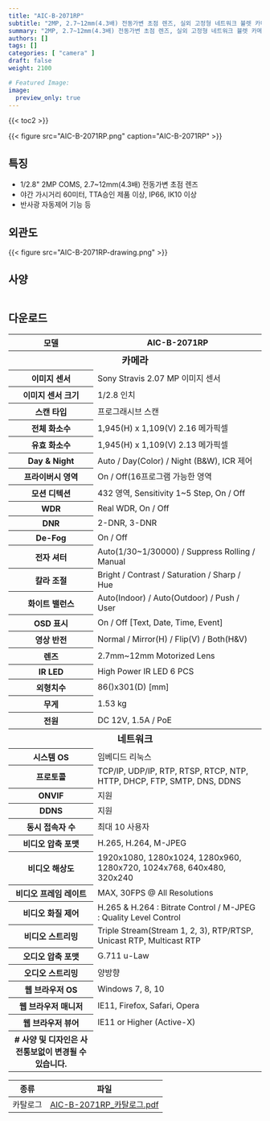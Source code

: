 ```yaml
---
title: "AIC-B-2071RP"
subtitle: "2MP, 2.7~12mm(4.3배) 전동가변 초점 렌즈, 실외 고정형 네트워크 뷸렛 카메라"
summary: "2MP, 2.7~12mm(4.3배) 전동가변 초점 렌즈, 실외 고정형 네트워크 뷸렛 카메라"
authors: []
tags: []
categories: [ "camera" ]
draft: false
weight: 2100

# Featured Image:
image:
  preview_only: true
---
```


{{< toc2 >}}

<div class="container">
<div class="row justify-content-center align-items-center">
<div class="col-sm-6">

{{< figure src="AIC-B-2071RP.png" caption="AIC-B-2071RP" >}}

</div>
</div>
</div>

<div class="container">
<div class="row justify-content-center">
<div class="col-sm-6 pl-0">

## 특징

- 1/2.8" 2MP COMS, 2.7~12mm(4.3배) 전동가변 초점 렌즈
- 야간 가시거리 60미터, TTA승인 제품 이상, IP66, IK10 이상
- 반사광 자동제어 기능 등

</div>
<div class="col-sm-6 pl-0">

## 외관도

{{< figure src="AIC-B-2071RP-drawing.png" >}}

</div>
</div>
</div>

## 사양

<div style="overflow-x: auto">
<table class="spec">
<thead>
<tr>
<th>모델</th>
<th>AIC-B-2071RP</th>
</tr>
</thead>
<tbody>
<tr><th colspan="2" style="font-size: larger; font-weight: bolder">카메라</th></tr>
<tr><th>이미지 센서</th><td>Sony Stravis 2.07 MP 이미지 센서</td></tr>
<tr><th>이미지 센서 크기</th><td>1/2.8 인치</td></tr>
<tr><th>스캔 타입</th><td>프로그래시브 스캔</td></tr>
<tr><th>전체 화소수</th><td>1,945(H) x 1,109(V) 2.16 메가픽셀</td></tr>
<tr><th>유효 화소수</th><td>1,945(H) x 1,109(V) 2.13 메가픽셀</td></tr>
<tr><th>Day & Night</th><td>Auto / Day(Color) / Night (B&W), ICR 제어</td></tr>
<tr><th>프라이버시 영역</th><td>On / Off(16프로그램 가능한 영역</td></tr>
<tr><th>모션 디텍션</th><td>432 영역, Sensitivity 1~5 Step, On / Off</td></tr>
<tr><th>WDR</th><td>Real WDR, On / Off</td></tr>
<tr><th>DNR</th><td>2-DNR, 3-DNR</td></tr>
<tr><th>De-Fog</th><td>On / Off</td></tr>
<tr><th>전자 셔터</th><td>Auto(1/30~1/30000) / Suppress Rolling / Manual</td></tr>
<tr><th>칼라 조절</th><td>Bright / Contrast / Saturation / Sharp / Hue</td></tr>
<tr><th>화이트 밸런스</th><td>Auto(Indoor) / Auto(Outdoor) / Push / User</td></tr>
<tr><th>OSD 표시</th><td>On / Off [Text, Date, Time, Event]</td></tr>
<tr><th>영상 반전</th><td>Normal / Mirror(H) / Flip(V) / Both(H&V)</td></tr>
<tr><th>렌즈</th><td>2.7mm~12mm Motorized Lens</td></tr>
<tr><th>IR LED</th><td>High Power IR LED 6 PCS</td></tr>
<tr><th>외형치수</th><td>86()x301(D) [mm]</td></tr>
<tr><th>무게</th><td>1.53 kg</td></tr>
<tr><th>전원</th><td>DC 12V, 1.5A / PoE</td></tr>
<tr><th colspan="2" style="font-size: larger; font-weight: bolder">네트워크</th></tr>
<tr><th>시스템 OS</th><td>임베디드 리눅스</td></tr>
<tr><th>프로토콜</th><td>TCP/IP, UDP/IP, RTP, RTSP, RTCP, NTP, HTTP, DHCP, FTP, SMTP, DNS, DDNS</td></tr>
<tr><th>ONVIF</th><td>지원</td></tr>
<tr><th>DDNS</th><td>지원</td></tr>
<tr><th>동시 접속자 수</th><td>최대 10 사용자</td></tr>
<tr><th>비디오 압축 포맷</th><td>H.265, H.264, M-JPEG</td></tr>
<tr><th>비디오 해상도</th><td>1920x1080, 1280x1024, 1280x960, 1280x720, 1024x768, 640x480, 320x240</td></tr>
<tr><th>비디오 프레임 레이트</th><td>MAX, 30FPS @ All Resolutions</td></tr>
<tr><th>비디오 화질 제어</th><td>H.265 & H.264 : Bitrate Control / M-JPEG : Quality Level Control</td></tr>
<tr><th>비디오 스트리밍</th><td>Triple Stream(Stream 1, 2, 3), RTP/RTSP, Unicast RTP, Multicast RTP</td></tr>
<tr><th>오디오 압축 포맷</th><td>G.711 u-Law</td></tr>
<tr><th>오디오 스트리밍</th><td>양방향</td></tr>
<tr><th>웹 브라우저 OS</th><td>Windows 7, 8, 10</td></tr>
<tr><th>웹 브라우저 매니저</th><td>IE11, Firefox, Safari, Opera</td></tr>
<tr><th>웹 브라우저 뷰어</th><td>IE11 or Higher (Active-X)
</td></tr>
<tr><th># 사양 및 디자인은 사전통보없이 변경될 수 있습니다.</td></tr>

## 다운로드

종류 | 파일
---- | ----
카탈로그 | [AIC-B-2071RP_카탈로그.pdf](AIC-B-2071RP_카탈로그.pdf)